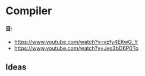 # Compiler

#### 目:

- https://www.youtube.com/watch?v=vzfy4EKwG_Y
- https://www.youtube.com/watch?v=Jes3bD6P0To

## Ideas

